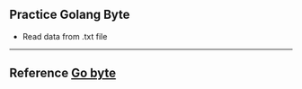 ## Practice Golang Byte
- Read data from .txt file

----
## Reference [Go byte](https://zetcode.com/golang/byte/)